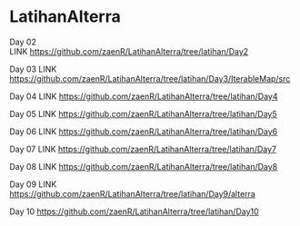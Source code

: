 # LatihanAlterra

Day 02  
LINK https://github.com/zaenR/LatihanAlterra/tree/latihan/Day2

Day 03
LINK https://github.com/zaenR/LatihanAlterra/tree/latihan/Day3/IterableMap/src

Day 04
LINK https://github.com/zaenR/LatihanAlterra/tree/latihan/Day4

Day 05
LINK https://github.com/zaenR/LatihanAlterra/tree/latihan/Day5

Day 06
LINK https://github.com/zaenR/LatihanAlterra/tree/latihan/Day6

Day 07
LINK https://github.com/zaenR/LatihanAlterra/tree/latihan/Day7

Day 08
LINK https://github.com/zaenR/LatihanAlterra/tree/latihan/Day8

Day 09
LINK https://github.com/zaenR/LatihanAlterra/tree/latihan/Day9/alterra

Day 10
https://github.com/zaenR/LatihanAlterra/tree/latihan/Day10
